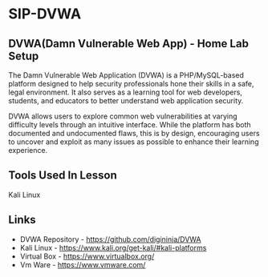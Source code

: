 # SIP-DVWA
## DVWA(Damn Vulnerable Web App) - Home Lab Setup
The Damn Vulnerable Web Application (DVWA) is a PHP/MySQL-based platform designed to help security professionals hone their skills in a safe, legal environment. It also serves as a learning tool for web developers, students, and educators to better understand web application security.

DVWA allows users to explore common web vulnerabilities at varying difficulty levels through an intuitive interface. While the platform has both documented and undocumented flaws, this is by design, encouraging users to uncover and exploit as many issues as possible to enhance their learning experience.

## Tools Used In Lesson
Kali Linux

## Links
- DVWA Repository - https://github.com/digininja/DVWA
- Kali Linux - https://www.kali.org/get-kali/#kali-platforms
- Virtual Box - https://www.virtualbox.org/
- Vm Ware - https://www.vmware.com/
